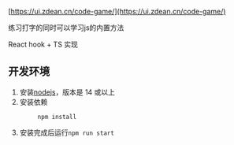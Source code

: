 [https://ui.zdean.cn/code-game/](https://ui.zdean.cn/code-game/)

练习打字的同时可以学习js的内置方法

React hook + TS 实现

## 开发环境
1. 安装[nodejs](https://nodejs.org/zh-cn/download/)，版本是 14 或以上
2. 安装依赖
   ```
        npm install
   ```
3. 安装完成后运行`npm run start`

